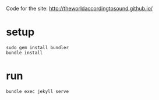 Code for the site: http://theworldaccordingtosound.github.io/

# setup
```
sudo gem install bundler
bundle install
```

# run
```
bundle exec jekyll serve
```
